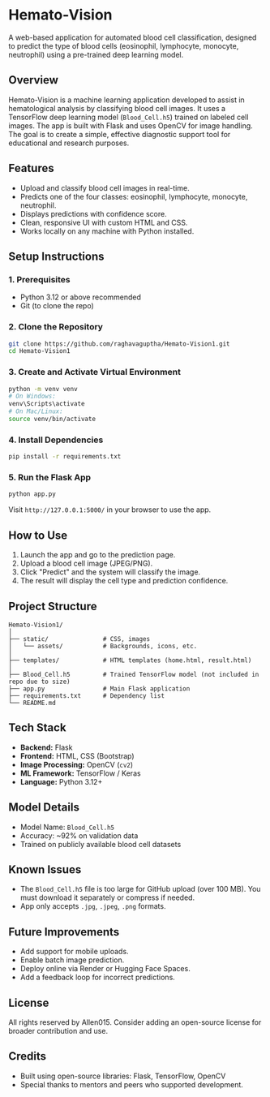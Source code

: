 
# Hemato-Vision

A web-based application for automated blood cell classification, designed to predict the type of blood cells (eosinophil, lymphocyte, monocyte, neutrophil) using a pre-trained deep learning model.

## Overview
Hemato-Vision is a machine learning application developed to assist in hematological analysis by classifying blood cell images. It uses a TensorFlow deep learning model (`Blood_Cell.h5`) trained on labeled cell images. The app is built with Flask and uses OpenCV for image handling. The goal is to create a simple, effective diagnostic support tool for educational and research purposes.

## Features
- Upload and classify blood cell images in real-time.
- Predicts one of the four classes: eosinophil, lymphocyte, monocyte, neutrophil.
- Displays predictions with confidence score.
- Clean, responsive UI with custom HTML and CSS.
- Works locally on any machine with Python installed.

## Setup Instructions

### 1. Prerequisites
- Python 3.12 or above recommended
- Git (to clone the repo)

### 2. Clone the Repository
```bash
git clone https://github.com/raghavaguptha/Hemato-Vision1.git
cd Hemato-Vision1
```

### 3. Create and Activate Virtual Environment
```bash
python -m venv venv
# On Windows:
venv\Scripts\activate
# On Mac/Linux:
source venv/bin/activate
```

### 4. Install Dependencies
```bash
pip install -r requirements.txt
```

### 5. Run the Flask App
```bash
python app.py
```

Visit `http://127.0.0.1:5000/` in your browser to use the app.

## How to Use
1. Launch the app and go to the prediction page.
2. Upload a blood cell image (JPEG/PNG).
3. Click "Predict" and the system will classify the image.
4. The result will display the cell type and prediction confidence.

## Project Structure
```
Hemato-Vision1/
│
├── static/               # CSS, images
│   └── assets/           # Backgrounds, icons, etc.
│
├── templates/            # HTML templates (home.html, result.html)
│
├── Blood_Cell.h5         # Trained TensorFlow model (not included in repo due to size)
├── app.py                # Main Flask application
├── requirements.txt      # Dependency list
└── README.md
```

## Tech Stack
- **Backend:** Flask
- **Frontend:** HTML, CSS (Bootstrap)
- **Image Processing:** OpenCV (`cv2`)
- **ML Framework:** TensorFlow / Keras
- **Language:** Python 3.12+

## Model Details
- Model Name: `Blood_Cell.h5`
- Accuracy: ~92% on validation data
- Trained on publicly available blood cell datasets

## Known Issues
- The `Blood_Cell.h5` file is too large for GitHub upload (over 100 MB). You must download it separately or compress if needed.
- App only accepts `.jpg`, `.jpeg`, `.png` formats.

## Future Improvements
- Add support for mobile uploads.
- Enable batch image prediction.
- Deploy online via Render or Hugging Face Spaces.
- Add a feedback loop for incorrect predictions.

## License
All rights reserved by Allen015. Consider adding an open-source license for broader contribution and use.

## Credits
- Built using open-source libraries: Flask, TensorFlow, OpenCV
- Special thanks to mentors and peers who supported development.
